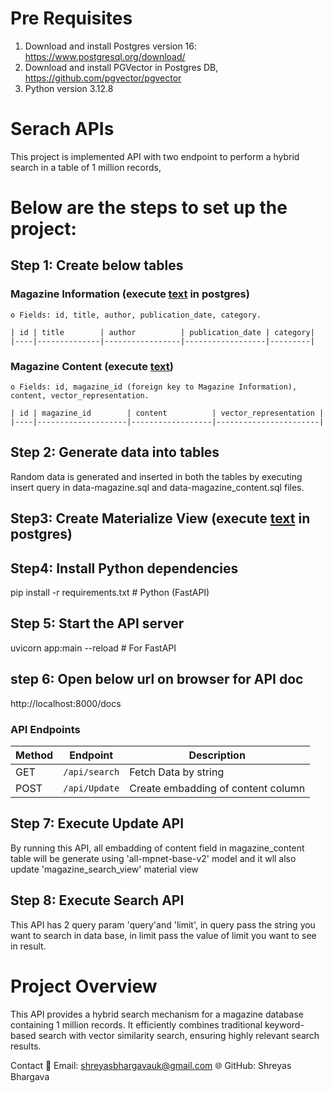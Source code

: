 # Pre Requisites
1. Download and install Postgres version 16: https://www.postgresql.org/download/
2. Download and install PGVector in Postgres DB, https://github.com/pgvector/pgvector
3. Python version 3.12.8

# Serach APIs

This project is implemented API with two endpoint to perform a hybrid search in a table of 1 million records, 

# Below are the steps to set up the project:

## Step 1: Create below tables 

### Magazine Information (execute [text](Create-magazine.sql) in postgres)
    o Fields: id, title, author, publication_date, category.

    | id | title        | author          | publication_date | category|
    |----|--------------|-----------------|------------------|---------|


### Magazine Content (execute [text](Create-magazine_content.sql))
    o Fields: id, magazine_id (foreign key to Magazine Information), content, vector_representation.

    | id | magazine_id        | content          | vector_representation |
    |----|--------------------|------------------|-----------------------|

## Step 2: Generate data into tables 
Random data is generated and inserted in both the tables by executing insert query in data-magazine.sql and data-magazine_content.sql files.

## Step3: Create Materialize View (execute [text](create-magazine_search_view.sql) in postgres)

## Step4: Install Python dependencies
pip install -r requirements.txt  # Python (FastAPI)

## Step 5: Start the API server
uvicorn app:main --reload  # For FastAPI    

## step 6: Open below url on browser for API doc
http://localhost:8000/docs


### API Endpoints
| Method | Endpoint        | Description          |
|--------|-----------------|----------------------|
| GET    | `/api/search`   | Fetch Data by string |
| POST   | `/api/Update`   | Create embadding of content column|  


## Step 7: Execute Update API
By running this API, all embadding of content field in magazine_content table will be generate using 'all-mpnet-base-v2' model
and it wll also update 'magazine_search_view' material view

## Step 8: Execute Search API
This API has 2 query param 'query'and 'limit', in query pass the string you want to search in data base, in limit pass the value of limit you want to see in result.

# Project Overview
This API provides a hybrid search mechanism for a magazine database containing 1 million records. It efficiently combines traditional keyword-based search with vector similarity search, ensuring highly relevant search results.


Contact
📩 Email: shreyasbhargavauk@gmail.com
🌐 GitHub: Shreyas Bhargava
